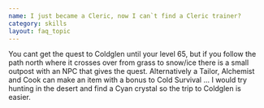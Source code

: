 ```yaml
---
name: I just became a Cleric, now I can`t find a Cleric trainer?
category: skills
layout: faq_topic
---
```

You cant get the quest to Coldglen until your level 65, but if you follow the path north where it crosses over from grass to snow/ice there is a small outpost with an NPC that gives the quest. Alternatively a Tailor, Alchemist and Cook can make an item with a bonus to Cold Survival ... I would try hunting in the desert and find a Cyan crystal so the trip to Coldglen is easier.